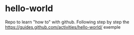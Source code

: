 # hello-world
Repo to learn "how to" with github. 
Following step by step the https://guides.github.com/activities/hello-world/ exemple
